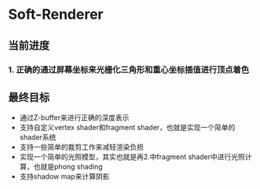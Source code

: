 # Soft-Renderer

## 当前进度
  ### 1. 正确的通过屏幕坐标来光栅化三角形和重心坐标插值进行顶点着色
  

## 最终目标
+ 通过Z-buffer来进行正确的深度表示
+ 支持自定义vertex shader和fragment shader，也就是实现一个简单的shader系统
+ 支持一些简单的裁剪工作来减轻渲染负担
+ 实现一个简单的光照模型，其实也就是再2.中fragment shader中进行光照计算，也就是phong shading
+ 支持shadow map来计算阴影


